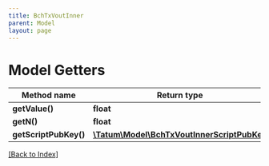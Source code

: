 ```yaml
---
title: BchTxVoutInner
parent: Model
layout: page
---
```


# Model Getters

Method name | Return type | Description | Notes
------------ | ------------- | ------------- | -------------
**getValue()** | **float** |  | [optional]
**getN()** | **float** |  | [optional]
**getScriptPubKey()** | [**\Tatum\Model\BchTxVoutInnerScriptPubKey**](BchTxVoutInnerScriptPubKey.md) |  | [optional]

[[Back to Index]](../index.md)
